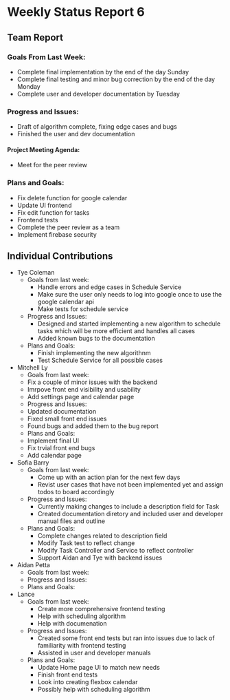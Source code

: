 # Weekly Status Report 6

## Team Report

### Goals From Last Week:
* Complete final implementation by the end of the day Sunday
* Complete final testing and minor bug correction by the end of the day Monday
* Complete user and developer documentation by Tuesday

### Progress and Issues:
* Draft of algorithm complete, fixing edge cases and bugs
* Finished the user and dev documentation
#### Project Meeting Agenda:
* Meet for the peer review


### Plans and Goals:
* Fix delete function for google calendar
* Update UI frontend
* Fix edit function for tasks
* Frontend tests
* Complete the peer review as a team 
* Implement firebase security

## Individual Contributions

* Tye Coleman
  * Goals from last week:
    - Handle errors and edge cases in Schedule Service
    - Make sure the user only needs to log into google once to use the google calendar api
    - Make tests for schedule service
  * Progress and Issues:
    - Designed and started implementing a new algorithm to schedule tasks which will be more efficient and handles all cases
    - Added known bugs to the documentation
  * Plans and Goals:
    - Finish implementing the new algorithnm
    - Test Schedule Service for all possible cases
* Mitchell Ly
    * Goals from last week:
    - Fix a couple of minor issues with the backend 
    - Imrpove front end visibility and usability 
    - Add settings page and calendar page   
    * Progress and Issues: 
    - Updated documentation 
    - Fixed small front end issues
    - Found bugs and added them to the bug report
    * Plans and Goals: 
    - Implement final UI 
    - Fix trvial front end bugs 
    - Add calendar page 
* Sofia Barry
    * Goals from last week:
      - Come up with an action plan for the next few days
      - Revist user cases that have not been implemented yet and assign todos to board accordingly
    * Progress and Issues:
      - Currently making changes to include a description field for Task
      - Created documentation diretory and included user and developer manual files and outline
    * Plans and Goals:
      - Complete changes related to description field
      - Modify Task test to reflect change
      - Modify Task Controller and Service to reflect controller
      - Support Aidan and Tye with backend issues
* Aidan Petta
    * Goals from last week:
    * Progress and Issues: 
    * Plans and Goals: 
* Lance
  * Goals from last week:
    - Create more comprehensive frontend testing
    - Help with scheduling algorithm
    - Help with documenation
  * Progress and Issues:
    - Created some front end tests but ran into issues due to lack of familiarity with frontend testing
    - Assisted in user and developer manuals
  * Plans and Goals:
    - Update Home page UI to match new needs
    - Finish front end tests
    - Look into creating flexbox calendar
    - Possibly help with scheduling algorithm
